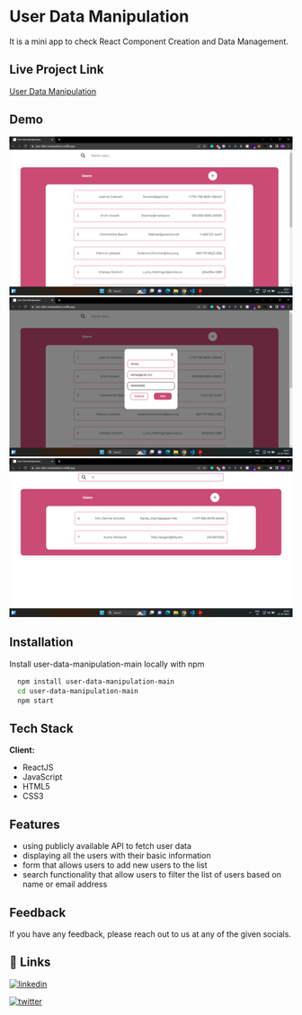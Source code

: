 
# User Data Manipulation

It is a mini app to check React Component Creation and Data Management.


## Live Project Link

[User Data Manipulation](https://user-data-manipulation.netlify.app/)
## Demo

![](./public/assets/screenshots/1.png)
![](./public/assets/screenshots/2.png)
![](./public/assets/screenshots/3.png)


## Installation

Install user-data-manipulation-main locally with npm

```bash
  npm install user-data-manipulation-main
  cd user-data-manipulation-main
  npm start
```
    
## Tech Stack

**Client:** 
- ReactJS
- JavaScript
- HTML5
- CSS3

## Features

- using publicly available API to fetch user data
- displaying all the users with their basic information
- form that allows users to add new users to the list
- search functionality that allow users to filter the list of users based on name or email address


## Feedback

If you have any feedback, please reach out to us at any of the given socials.


## 🔗 Links


[![linkedin](https://img.shields.io/badge/linkedin-0A66C2?style=for-the-badge&logo=linkedin&logoColor=white)](https://www.linkedin.com/in/omgaikwad1/)

[![twitter](https://img.shields.io/badge/twitter-1DA1F2?style=for-the-badge&logo=twitter&logoColor=white)](https://twitter.com/OmGaikwad_)

